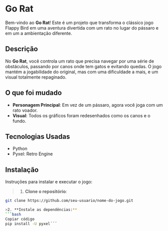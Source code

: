 # Go Rat

Bem-vindo ao **Go Rat**! Este é um projeto que transforma o clássico jogo Flappy Bird em uma aventura divertida com um rato no lugar do pássaro e em um a ambientação diferente. 

## Descrição

No **Go Rat**, você controla um rato que precisa navegar por uma série de obstáculos, passando por canos onde tem gatos e evitando quedas. O jogo mantém a jogabilidade do original, mas com uma dificuldade a mais, e um visual totalmente repaginado.

## O que foi mudado

- **Personagem Principal**: Em vez de um pássaro, agora você joga com um rato voador.
- **Visual**: Todos os gráficos foram redesenhados como os canos e o fundo.

## Tecnologias Usadas

- Python
- Pyxel: Retro Engine


## Instalação

Instruções para instalar e executar o jogo:

>1. **Clone o repositório**:
   ```bash
   git clone https://github.com/seu-usuario/nome-do-jogo.git
   
>2. **Instale as dependências:**
```bash
Copiar código
pip install -U pyxel´´´











